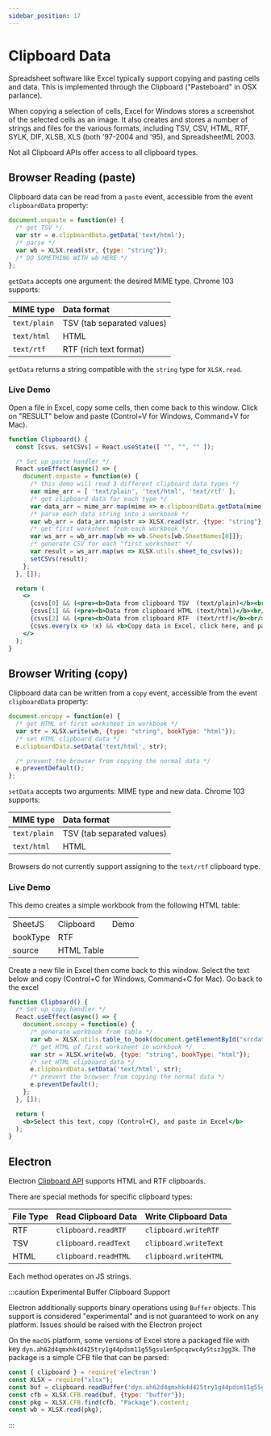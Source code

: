```yaml
---
sidebar_position: 17
---
```


# Clipboard Data

Spreadsheet software like Excel typically support copying and pasting cells and
data. This is implemented through the Clipboard ("Pasteboard" in OSX parlance).

When copying a selection of cells, Excel for Windows stores a screenshot of the
selected cells as an image.  It also creates and stores a number of strings and
files for the various formats, including TSV, CSV, HTML, RTF, SYLK, DIF, XLSB,
XLS (both '97-2004 and '95), and SpreadsheetML 2003.

Not all Clipboard APIs offer access to all clipboard types.

## Browser Reading (paste)

Clipboard data can be read from a `paste` event, accessible from the event
`clipboardData` property:

```js
document.onpaste = function(e) {
  /* get TSV */
  var str = e.clipboardData.getData('text/html');
  /* parse */
  var wb = XLSX.read(str, {type: "string"});
  /* DO SOMETHING WITH wb HERE */
};
```

`getData` accepts one argument: the desired MIME type. Chrome 103 supports:

| MIME type    | Data format                |
|:-------------|:---------------------------|
| `text/plain` | TSV (tab separated values) |
| `text/html`  | HTML                       |
| `text/rtf`   | RTF (rich text format)     |

`getData` returns a string compatible with the `string` type for `XLSX.read`.

### Live Demo

Open a file in Excel, copy some cells, then come back to this window.  Click on
"RESULT" below and paste (Control+V for Windows, Command+V for Mac).

```jsx live
function Clipboard() {
  const [csvs, setCSVs] = React.useState([ "", "", "" ]);

  /* Set up paste handler */
  React.useEffect(async() => {
    document.onpaste = function(e) {
      /* this demo will read 3 different clipboard data types */
      var mime_arr = [ 'text/plain', 'text/html', 'text/rtf' ];
      /* get clipboard data for each type */
      var data_arr = mime_arr.map(mime => e.clipboardData.getData(mime));
      /* parse each data string into a workbook */
      var wb_arr = data_arr.map(str => XLSX.read(str, {type: "string"}));
      /* get first worksheet from each workbook */
      var ws_arr = wb_arr.map(wb => wb.Sheets[wb.SheetNames[0]]);
      /* generate CSV for each "first worksheet" */
      var result = ws_arr.map(ws => XLSX.utils.sheet_to_csv(ws));
      setCSVs(result);
    };
  }, []);

  return (
    <>
      {csvs[0] && (<pre><b>Data from clipboard TSV  (text/plain)</b><br/>{csvs[0]}</pre>)}
      {csvs[1] && (<pre><b>Data from clipboard HTML (text/html)</b><br/>{csvs[1]}</pre>)}
      {csvs[2] && (<pre><b>Data from clipboard RTF  (text/rtf)</b><br/>{csvs[2]}</pre>)}
      {csvs.every(x => !x) && <b>Copy data in Excel, click here, and paste (Control+V)</b>}
    </>
  );
}
```

## Browser Writing (copy)

Clipboard data can be written from a `copy` event, accessible from the event
`clipboardData` property:

```js
document.oncopy = function(e) {
  /* get HTML of first worksheet in workbook */
  var str = XLSX.write(wb, {type: "string", bookType: "html"});
  /* set HTML clipboard data */
  e.clipboardData.setData('text/html', str);

  /* prevent the browser from copying the normal data */
  e.preventDefault();
};
```

`setData` accepts two arguments: MIME type and new data. Chrome 103 supports:

| MIME type    | Data format                |
|:-------------|:---------------------------|
| `text/plain` | TSV (tab separated values) |
| `text/html`  | HTML                       |

Browsers do not currently support assigning to the `text/rtf` clipboard type.

### Live Demo

This demo creates a simple workbook from the following HTML table:

<table id="srcdata">
  <tr><td>SheetJS</td><td>Clipboard</td><td>Demo</td></tr>
  <tr><td>bookType</td><td>RTF</td></tr>
  <tr><td>source</td><td>HTML Table</td></tr>
</table>

Create a new file in Excel then come back to this window.  Select the text
below and copy (Control+C for Windows, Command+C for Mac).  Go back to the
excel

```jsx live
function Clipboard() {
  /* Set up copy handler */
  React.useEffect(async() => {
    document.oncopy = function(e) {
      /* generate workbook from table */
      var wb = XLSX.utils.table_to_book(document.getElementById("srcdata"));
      /* get HTML of first worksheet in workbook */
      var str = XLSX.write(wb, {type: "string", bookType: "html"});
      /* set HTML clipboard data */
      e.clipboardData.setData('text/html', str);
      /* prevent the browser from copying the normal data */
      e.preventDefault();
    };
  }, []);

  return (
    <b>Select this text, copy (Control+C), and paste in Excel</b>
  );
}
```

## Electron

Electron [Clipboard API](https://www.electronjs.org/docs/latest/api/clipboard)
supports HTML and RTF clipboards.

There are special methods for specific clipboard types:

| File Type | Read Clipboard Data  | Write Clipboard Data  |
|:----------|:---------------------|:----------------------|
| RTF       | `clipboard.readRTF`  | `clipboard.writeRTF`  |
| TSV       | `clipboard.readText` | `clipboard.writeText` |
| HTML      | `clipboard.readHTML` | `clipboard.writeHTML` |

Each method operates on JS strings.

:::caution Experimental Buffer Clipboard Support

Electron additionally supports binary operations using `Buffer` objects.  This
support is considered "experimental" and is not guaranteed to work on any
platform.  Issues should be raised with the Electron project

On the `macOS` platform, some versions of Excel store a packaged file with key
`dyn.ah62d4qmxhk4d425try1g44pdsm11g55gsu1en5pcqzwc4y5tsz3gg3k`.  The package is
a simple CFB file that can be parsed:

```js
const { clipboard } = require('electron')
const XLSX = require("xlsx");
const buf = clipboard.readBuffer('dyn.ah62d4qmxhk4d425try1g44pdsm11g55gsu1en5pcqzwc4y5tsz3gg3k');
const cfb = XLSX.CFB.read(buf, {type: "buffer"});
const pkg = XLSX.CFB.find(cfb, "Package").content;
const wb = XLSX.read(pkg);
```

:::